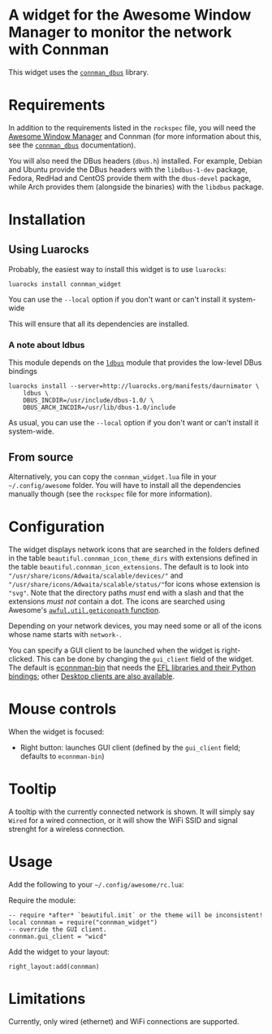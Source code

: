 # A widget for the Awesome Window Manager to monitor the network with Connman

This widget uses the
[`connman_dbus`](https://luarocks.org/modules/stefano-m/connman_dbus)
library.

# Requirements

In addition to the requirements listed in the `rockspec` file, you will need
the [Awesome Window Manager](https://awesomewm.org)
and Connman (for more information about this, see the
[`connman_dbus`](https://luarocks.org/modules/stefano-m/connman_dbus)
documentation).

You will also need the DBus headers (`dbus.h`) installed.
For example, Debian and Ubuntu provide the DBus headers with the `libdbus-1-dev`
package, Fedora, RedHad and CentOS provide them with the `dbus-devel` package,
while Arch provides them (alongside the binaries) with the `libdbus` package.

# Installation

## Using Luarocks

Probably, the easiest way to install this widget is to use `luarocks`:

    luarocks install connman_widget

You can use the `--local` option if you don't want or can't install
it system-wide

This will ensure that all its dependencies are installed.

### A note about ldbus

This module depends on the [`ldbus`](https://github.com/daurnimator/ldbus)
module that provides the low-level DBus bindings

    luarocks install --server=http://luarocks.org/manifests/daurnimator \
        ldbus \
        DBUS_INCDIR=/usr/include/dbus-1.0/ \
        DBUS_ARCH_INCDIR=/usr/lib/dbus-1.0/include

As usual, you can use the `--local` option if you don't want or can't install
it system-wide.

## From source

Alternatively, you can copy the `connman_widget.lua` file in your
`~/.config/awesome` folder. You will have to install all the dependencies
manually though (see the `rockspec` file for more information).

# Configuration

The widget displays network icons that are searched in the folders defined
in the table `beautiful.connman_icon_theme_dirs` with extensions defined
in the table `beautiful.connman_icon_extensions`.
The default is to look into `"/usr/share/icons/Adwaita/scalable/devices/"`
and  `"/usr/share/icons/Adwaita/scalable/status/"`for
icons whose extension is `"svg"`. Note that the directory paths *must* end
with a slash and that the extensions *must not* contain a dot.
The icons are searched using Awesome's
[`awful.util.geticonpath` function](https://awesomewm.org/doc/api/modules/awful.util.html#geticonpath).

Depending on your network devices, you may need some or all of the icons
whose name starts with `network-`.

You can specify a GUI client to be launched when the widget is right-clicked.
This can be done by changing the `gui_client` field of the widget. The default
is [econnman-bin](https://git.enlightenment.org/apps/econnman.git/) that needs
the [EFL libraries and their Python bindings](https://www.enlightenment.org/);
other [Desktop clients are also available](https://wiki.archlinux.org/index.php/Connman#Desktop_clients).

# Mouse controls

When the widget is focused:

* Right button: launches GUI client (defined by the `gui_client` field; defaults to `econnman-bin`)

# Tooltip

A tooltip with the currently connected network is shown. It will simply
say `Wired` for a wired connection, or it will show the WiFi SSID and signal
strenght for a wireless connection.

# Usage

Add the following to your `~/.config/awesome/rc.lua`:

Require the module:

    -- require *after* `beautiful.init` or the theme will be inconsistent!
    local connman = require("connman_widget")
    -- override the GUI client.
    connman.gui_client = "wicd"

Add the widget to your layout:

    right_layout:add(connman)

# Limitations

Currently, only wired (ethernet) and WiFi connections are supported.
